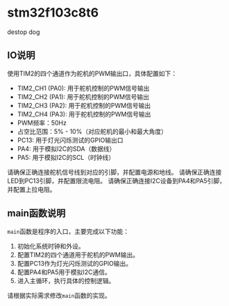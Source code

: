 <!--
 * @Author: Kunlun-Donkey 1298394344@qq.com
 * @Date: 2025-03-24 11:08:25
 * @LastEditors: Kunlun-Donkey 1298394344@qq.com
 * @LastEditTime: 2025-03-24 11:16:43
 * @FilePath: \stm32f103c8t6\README.md
 * @Description: 这是默认设置,请设置`customMade`, 打开koroFileHeader查看配置 进行设置: https://github.com/OBKoro1/koro1FileHeader/wiki/%E9%85%8D%E7%BD%AE
-->
# stm32f103c8t6
destop dog

## IO说明
使用TIM2的四个通道作为舵机的PWM输出口，具体配置如下：
- TIM2_CH1 (PA0): 用于舵机控制的PWM信号输出
- TIM2_CH2 (PA1): 用于舵机控制的PWM信号输出
- TIM2_CH3 (PA2): 用于舵机控制的PWM信号输出
- TIM2_CH4 (PA3): 用于舵机控制的PWM信号输出
- PWM频率：50Hz
- 占空比范围：5% - 10%（对应舵机的最小和最大角度）
- PC13: 用于灯光闪烁测试的GPIO输出口
- PA4: 用于模拟I2C的SDA（数据线）
- PA5: 用于模拟I2C的SCL（时钟线）

请确保正确连接舵机信号线到对应的引脚，并配置电源和地线。
请确保正确连接LED到PC13引脚，并配置限流电阻。
请确保正确连接I2C设备到PA4和PA5引脚，并配置上拉电阻。

## main函数说明
`main`函数是程序的入口，主要完成以下功能：
1. 初始化系统时钟和外设。
2. 配置TIM2的四个通道用于舵机的PWM输出。
3. 配置PC13作为灯光闪烁测试的GPIO输出。
4. 配置PA4和PA5用于模拟I2C通信。
5. 进入主循环，执行具体的控制逻辑。

请根据实际需求修改`main`函数的实现。
